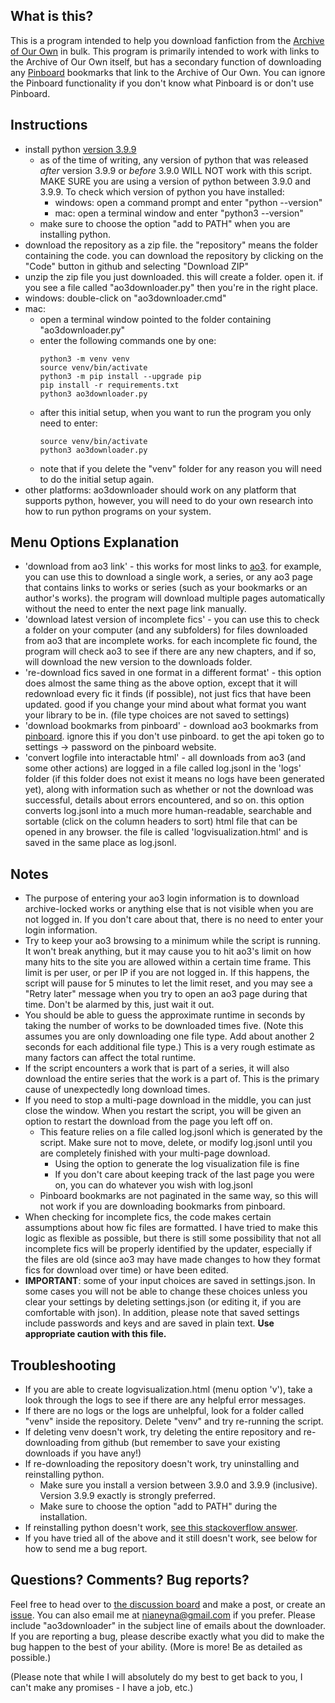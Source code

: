 ## What is this?
This is a program intended to help you download fanfiction from the [Archive of Our Own](https://archiveofourown.org/) in bulk. This program is primarily intended to work with links to the Archive of Our Own itself, but has a secondary function of downloading any [Pinboard](https://pinboard.in/) bookmarks that link to the Archive of Our Own. You can ignore the Pinboard functionality if you don't know what Pinboard is or don't use Pinboard.

## Instructions

- install python [version 3.9.9](https://www.python.org/downloads/release/python-399/)
    - as of the time of writing, any version of python that was released *after* version 3.9.9 or *before* 3.9.0 WILL NOT work with this script. MAKE SURE you are using a version of python between 3.9.0 and 3.9.9. To check which version of python you have installed:
        - windows: open a command prompt and enter "python --version"
        - mac: open a terminal window and enter "python3 --version"
    - make sure to choose the option "add to PATH" when you are installing python.
- download the repository as a zip file. the "repository" means the folder containing the code. you can download the repository by clicking on the "Code" button in github and selecting "Download ZIP"
- unzip the zip file you just downloaded. this will create a folder. open it. if you see a file called "ao3downloader.py" then you're in the right place.
- windows: double-click on "ao3downloader.cmd"
- mac:
    - open a terminal window pointed to the folder containing "ao3downloader.py"
    - enter the following commands one by one:
        ```
        python3 -m venv venv
        source venv/bin/activate
        python3 -m pip install --upgrade pip
        pip install -r requirements.txt
        python3 ao3downloader.py
        ```
    - after this initial setup, when you want to run the program you only need to enter:
        ```
        source venv/bin/activate
        python3 ao3downloader.py
        ```
    - note that if you delete the "venv" folder for any reason you will need to do the initial setup again.
- other platforms: ao3downloader should work on any platform that supports python, however, you will need to do your own research into how to run python programs on your system.

## Menu Options Explanation

- 'download from ao3 link' - this works for most links to [ao3](https://archiveofourown.org/). for example, you can use this to download a single work, a series, or any ao3 page that contains links to works or series (such as your bookmarks or an author's works). the program will download multiple pages automatically without the need to enter the next page link manually.
- 'download latest version of incomplete fics' - you can use this to check a folder on your computer (and any subfolders) for files downloaded from ao3 that are incomplete works. for each incomplete fic found, the program will check ao3 to see if there are any new chapters, and if so, will download the new version to the downloads folder.
- 're-download fics saved in one format in a different format' - this option does almost the same thing as the above option, except that it will redownload every fic it finds (if possible), not just fics that have been updated. good if you change your mind about what format you want your library to be in. (file type choices are not saved to settings)
- 'download bookmarks from pinboard' - download ao3 bookmarks from [pinboard](https://pinboard.in/). ignore this if you don't use pinboard. to get the api token go to settings -> password on the pinboard website.
- 'convert logfile into interactable html' - all downloads from ao3 (and some other actions) are logged in a file called log.jsonl in the 'logs' folder (if this folder does not exist it means no logs have been generated yet), along with information such as whether or not the download was successful, details about errors encountered, and so on. this option converts log.jsonl into a much more human-readable, searchable and sortable (click on the column headers to sort) html file that can be opened in any browser. the file is called 'logvisualization.html' and is saved in the same place as log.jsonl.

## Notes

- The purpose of entering your ao3 login information is to download archive-locked works or anything else that is not visible when you are not logged in. If you don't care about that, there is no need to enter your login information.
- Try to keep your ao3 browsing to a minimum while the script is running. It won't break anything, but it may cause you to hit ao3's limit on how many hits to the site you are allowed within a certain time frame. This limit is per user, or per IP if you are not logged in. If this happens, the script will pause for 5 minutes to let the limit reset, and you may see a "Retry later" message when you try to open an ao3 page during that time. Don't be alarmed by this, just wait it out.
- You should be able to guess the approximate runtime in seconds by taking the number of works to be downloaded times five. (Note this assumes you are only downloading one file type. Add about another 2 seconds for each additional file type.) This is a very rough estimate as many factors can affect the total runtime.
- If the script encounters a work that is part of a series, it will also download the entire series that the work is a part of. This is the primary cause of unexpectedly long download times.
- If you need to stop a multi-page download in the middle, you can just close the window. When you restart the script, you will be given an option to restart the download from the page you left off on.
    - This feature relies on a file called log.jsonl which is generated by the script. Make sure not to move, delete, or modify log.jsonl until you are completely finished with your multi-page download.
        - Using the option to generate the log visualization file is fine
        - If you don't care about keeping track of the last page you were on, you can do whatever you wish with log.jsonl
    - Pinboard bookmarks are not paginated in the same way, so this will not work if you are downloading bookmarks from pinboard.
- When checking for incomplete fics, the code makes certain assumptions about how fic files are formatted. I have tried to make this logic as flexible as possible, but there is still some possibility that not all incomplete fics will be properly identified by the updater, especially if the files are old (since ao3 may have made changes to how they format fics for download over time) or have been edited.
- **IMPORTANT**: some of your input choices are saved in settings.json. In some cases you will not be able to change these choices unless you clear your settings by deleting settings.json (or editing it, if you are comfortable with json). In addition, please note that saved settings include passwords and keys and are saved in plain text. **Use appropriate caution with this file.**

## Troubleshooting
- If you are able to create logvisualization.html (menu option 'v'), take a look through the logs to see if there are any helpful error messages.
- If there are no logs or the logs are unhelpful, look for a folder called "venv" inside the repository. Delete "venv" and try re-running the script.
- If deleting venv doesn't work, try deleting the entire repository and re-downloading from github (but remember to save your existing downloads if you have any!)
- If re-downloading the repository doesn't work, try uninstalling and reinstalling python. 
    - Make sure you install a version between 3.9.0 and 3.9.9 (inclusive). Version 3.9.9 exactly is strongly preferred.
    - Make sure to choose the option "add to PATH" during the installation.
- If reinstalling python doesn't work, [see this stackoverflow answer](https://stackoverflow.com/a/58773979).
- If you have tried all of the above and it still doesn't work, see below for how to send me a bug report.

## Questions? Comments? Bug reports?
Feel free to head over to [the discussion board](https://github.com/nianeyna/ao3downloader/discussions) and make a post, or create an [issue](https://github.com/nianeyna/ao3downloader/issues). You can also email me at nianeyna@gmail.com if you prefer. Please include "ao3downloader" in the subject line of emails about the downloader. If you are reporting a bug, please describe exactly what you did to make the bug happen to the best of your ability. (More is more! Be as detailed as possible.)

(Please note that while I will absolutely do my best to get back to you, I can't make any promises - I have a job, etc.)
